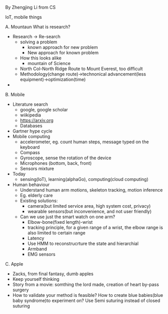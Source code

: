 
By Zhengjing Li from CS

IoT, mobile things

A. Mountaun
What is research? 
 - Research -> Re-search
   - solving a problem
     - known approach for new problem
     - New approach for known problem
   - How this looks alike
     - mountain of Science
   -  North Col-North Ridge Route to Mount Everest, too difficult
   - Methodology(change route)->technonical advancement(less equipment)->optimization(time)
 - 
B. Mobile
  - Literature search
    - google, google scholar
    - wiikipedia
    - https://arxiv.org
    - Databases
  - Gartner hype cycle
  - Mobile computing
    - accelerometer, eg. count human steps, message typed on the keyboard
    - Compass
    - Gyroscope, sense the rotation of the device
    - Microphones (bottom, back, front)
    - Sensors mixture
  - Today
    - sensing(IoT), learning(alphaGo), computing(cloud computing)
  - Human behaviour
    - Understand human arm motions, skeleton tracking, motion inference
    - Eg. elderly care
    - Existing solutions:
      - camera(but limited service area, high system cost, privacy)
      - wearable sensors(but inconvenience, and not user friendly)
    - Can we use just the smart watch on one arm?
      - Elbow-bone(fixed length)-wrist
      - tracking principle, for a given range of a wrist, the elbow range is also limited to certain range
      - Latency
      - Use HMM to reconstrucrture the state and hierarchial
      - Armband
      - EMG sensors

C. Apple
  - Zacks, from final fantasy, dumb apples
  - Keep yourself thinking
  - Story from a movie: somthing the lord made, creation of heart by-pass surgery
  - How to validate your method is feasible? How to create blue babies(blue baby syndrome)to experiment on? Use Semi suturing instead of closed suturing
